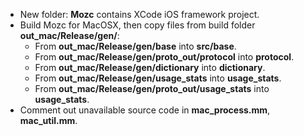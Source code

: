 - New folder: **Mozc** contains XCode iOS framework project.
- Build Mozc for MacOSX, then copy files from build folder **out_mac/Release/gen/**:
  - From **out_mac/Release/gen/base** into **src/base**.
  - From **out_mac/Release/gen/proto_out/protocol** into **protocol**.
  - From **out_mac/Release/gen/dictionary** into **dictionary**.
  - From **out_mac/Release/gen/usage_stats** into **usage_stats**.
  - From **out_mac/Release/gen/proto_out/usage_stats** into **usage_stats**.
- Comment out unavailable source code in **mac_process.mm**, **mac_util.mm**.
